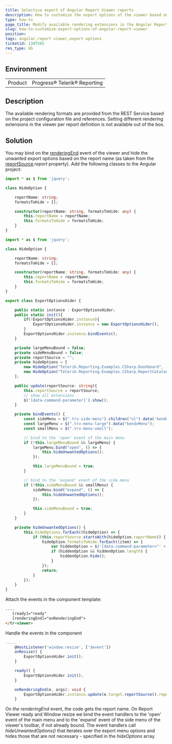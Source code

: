 ```yaml
---
title: Selective export of Angular Report Viewer reports
description: How to customize the export options of the viewer based on the report
type: how-to
page_title: Modify available rendering extensions in the Angular Report Viewer based on report name
slug: how-to-customize-export-options-of-angular-report-viewer
position: 
tags: angular,report viewer,export options
ticketid: 1397565
res_type: kb
---
```


## Environment
<table>
	<tr>
		<td>Product</td>
		<td>Progress® Telerik® Reporting</td>
	</tr>
</table>


## Description
The available rendering formats are provided from the REST Service based on the project configuration file and references. 
Setting different rendering extensions in the viewer per report definition is not available out of the box. 
  
## Solution
You may bind on the [renderingEnd](../html5-report-viewer-reportviewer-events-renderingend) event of the viewer 
and hide the unwanted export options based on the report name 
(as taken from the [reportSource](../html5-report-viewer-reportviewer-methods-reportsource)_.report_ property). 
Add the following classes to the Angular project:  

``` TypeScript
import * as $ from 'jquery';

class HideOption {

    reportName: string;
    formatsToHide = [];

    constructor(reportName: string, formatsToHide: any) {
        this.reportName = reportName;
        this.formatsToHide = formatsToHide;
    }
}

import * as $ from 'jquery';

class HideOption {

    reportName: string;
    formatsToHide = [];

    constructor(reportName: string, formatsToHide: any) {
        this.reportName = reportName;
        this.formatsToHide = formatsToHide;
    }
}

export class ExportOptionsHider {

    public static instance : ExportOptionsHider;
    public static init(){
        if(!ExportOptionsHider.instance){
            ExportOptionsHider.instance = new ExportOptionsHider();
        }
        ExportOptionsHider.instance.bindEvents();
    }

    private largeMenuBound = false;
    private sideMenuBound = false;
    private reportSource = "";
    private hideOptions = [
        new HideOption("Telerik.Reporting.Examples.CSharp.Dashboard", ["XLSX"]),
        new HideOption("Telerik.Reporting.Examples.CSharp.ReportCatalog", ["PDF", "XLSX"])
    ];

    public update(reportSource: string){
        this.reportSource = reportSource;
        // show all extensions
        $('[data-command-parameter]').show();
    }

    private bindEvents() {
        const sideMenu = $(".trv-side-menu").children("ul").data('kendoPanelBar');
        const largeMenu = $(".trv-menu-large").data("kendoMenu");
        const smallMenu = $(".trv-menu-small");

        // bind to the 'open' event of the main menu
        if (!this.largeMenuBound && largeMenu) {
            largeMenu.bind("open", () => {
                this.hideUnwantedOptions();
            });

            this.largeMenuBound = true;
        }

        // bind to the 'expand' event of the side menu
        if (!this.sideMenuBound && smallMenu) {
            sideMenu.bind("expand", () => {
                this.hideUnwantedOptions();
            });

            this.sideMenuBound = true;
        }
    }

    private hideUnwantedOptions() {
        this.hideOptions.forEach((hideOption) => {
            if (this.reportSource.startsWith(hideOption.reportName)) {
                hideOption.formatsToHide.forEach((item) => {
                    var hiddenOption = $('[data-command-parameter="' + item + '"]');
                    if (hiddenOption && hiddenOption.length) {
                        hiddenOption.hide();
                    }
                });
                return;
            }
        });
    }
}
```
 Attach the events in the component template:
 ``` Html
 ....
    [ready]="ready"
    [renderingEnd]="onRenderingEnd">
</tr-viewer>
```

Handle the events in the component
``` TypeScript
.....
    @HostListener('window:resize', ['$event'])
    onResize() {
        ExportOptionsHider.init();  
    }

    ready() {
        ExportOptionsHider.init();
    }

    onRenderingEnd(e, args): void {
        ExportOptionsHider.instance.update(e.target.reportSource().report);
    }
```
On _the renderingEnd_ event, the code gets the report name. On Report Viewer ready and Window resize we bind the event handlers to the 'open' event of the main menu and to the 'expand' event of the side menu of the viewer's toolbar, if not already bound. The event handlers call _hideUnwantedOptions()_ that iterates over the export menu options and hides those that are not necessary - specified in the _hideOptions_ array.
